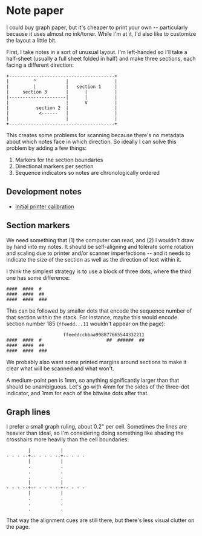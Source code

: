 # Note paper
I could buy graph paper, but it's cheaper to print your own -- particularly
because it uses almost no ink/toner. While I'm at it, I'd also like to customize
the layout a little bit.

First, I take notes in a sort of unusual layout. I'm left-handed so I'll take a
half-sheet (usually a full sheet folded in half) and make three sections, each
facing a different direction:

    +---------------------------------------+
    |         ^           |                 |
    |         |           |   section 1     |
    |     section 3       |      |          |
    |---------------------|      |          |
    |                     |      V          |
    |          section 2  |                 |
    |           <------   |                 |
    |                     |                 |
    +---------------------------------------+

This creates some problems for scanning because there's no metadata about which
notes face in which direction. So ideally I can solve this problem by adding a
few things:

1. Markers for the section boundaries
2. Directional markers per section
3. Sequence indicators so notes are chronologically ordered


## Development notes
- [Initial printer calibration](calibration.md)


## Section markers
We need something that (1) the computer can read, and (2) I wouldn't draw by
hand into my notes. It should be self-aligning and tolerate some rotation and
scaling due to printer and/or scanner imperfections -- and it needs to indicate
the size of the section as well as the direction of text within it.

I think the simplest strategy is to use a block of three dots, where the third
one has some difference:

    ####  ####  #
    ####  ####  ##
    ####  ####  ###

This can be followed by smaller dots that encode the sequence number of that
section within the stack. For instance, maybe this would encode section number
185 (`ffeedd...11` wouldn't appear on the page):

                         ffeeddccbbaa998877665544332211
    ####  ####  #                        ##  ######  ##
    ####  ####  ##
    ####  ####  ###

We probably also want some printed margins around sections to make it clear what
will be scanned and what won't.

A medium-point pen is 1mm, so anything significantly larger than that should be
unambiguous. Let's go with 4mm for the sides of the three-dot indicator, and 1mm
for each of the bitwise dots after that.


## Graph lines
I prefer a small graph ruling, about 0.2" per cell. Sometimes the lines are
heavier than ideal, so I'm considering doing something like shading the
crosshairs more heavily than the cell boundaries:

```
        |           |
- - - --+-- - - - --+-- - - -
        |           |
        .           .
        .           .
        .           .
        |           |
- - - --+-- - - - --+-- - - -
        |           |
        .           .
        .           .
        .           .
```

That way the alignment cues are still there, but there's less visual clutter on
the page.
